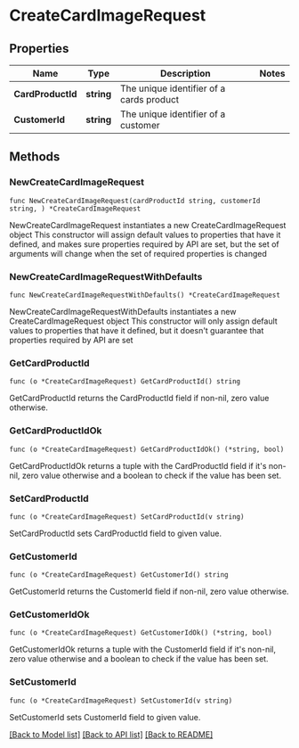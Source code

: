 # CreateCardImageRequest

## Properties

Name | Type | Description | Notes
------------ | ------------- | ------------- | -------------
**CardProductId** | **string** | The unique identifier of a cards product | 
**CustomerId** | **string** | The unique identifier of a customer | 

## Methods

### NewCreateCardImageRequest

`func NewCreateCardImageRequest(cardProductId string, customerId string, ) *CreateCardImageRequest`

NewCreateCardImageRequest instantiates a new CreateCardImageRequest object
This constructor will assign default values to properties that have it defined,
and makes sure properties required by API are set, but the set of arguments
will change when the set of required properties is changed

### NewCreateCardImageRequestWithDefaults

`func NewCreateCardImageRequestWithDefaults() *CreateCardImageRequest`

NewCreateCardImageRequestWithDefaults instantiates a new CreateCardImageRequest object
This constructor will only assign default values to properties that have it defined,
but it doesn't guarantee that properties required by API are set

### GetCardProductId

`func (o *CreateCardImageRequest) GetCardProductId() string`

GetCardProductId returns the CardProductId field if non-nil, zero value otherwise.

### GetCardProductIdOk

`func (o *CreateCardImageRequest) GetCardProductIdOk() (*string, bool)`

GetCardProductIdOk returns a tuple with the CardProductId field if it's non-nil, zero value otherwise
and a boolean to check if the value has been set.

### SetCardProductId

`func (o *CreateCardImageRequest) SetCardProductId(v string)`

SetCardProductId sets CardProductId field to given value.


### GetCustomerId

`func (o *CreateCardImageRequest) GetCustomerId() string`

GetCustomerId returns the CustomerId field if non-nil, zero value otherwise.

### GetCustomerIdOk

`func (o *CreateCardImageRequest) GetCustomerIdOk() (*string, bool)`

GetCustomerIdOk returns a tuple with the CustomerId field if it's non-nil, zero value otherwise
and a boolean to check if the value has been set.

### SetCustomerId

`func (o *CreateCardImageRequest) SetCustomerId(v string)`

SetCustomerId sets CustomerId field to given value.



[[Back to Model list]](../README.md#documentation-for-models) [[Back to API list]](../README.md#documentation-for-api-endpoints) [[Back to README]](../README.md)


